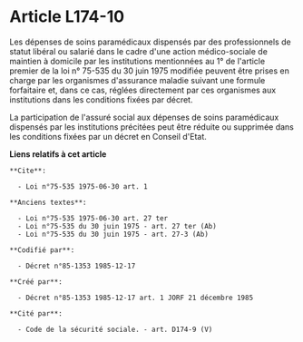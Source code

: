 # Article L174-10

Les dépenses de soins paramédicaux dispensés par des professionnels de statut libéral ou salarié dans le cadre d'une action
médico-sociale de maintien à domicile par les institutions mentionnées au 1° de l'article premier de la loi n° 75-535 du 30
juin 1975 modifiée peuvent être prises en charge par les organismes d'assurance maladie suivant une formule forfaitaire et,
dans ce cas, réglées directement par ces organismes aux institutions dans les conditions fixées par décret. 

La participation de l'assuré social aux dépenses de soins paramédicaux dispensés par les institutions précitées peut être
réduite ou supprimée dans les conditions fixées par un décret en Conseil d'Etat.

**Liens relatifs à cet article**

	**Cite**:

	  - Loi n°75-535 1975-06-30 art. 1

	**Anciens textes**:

	  - Loi n°75-535 1975-06-30 art. 27 ter
	  - Loi n°75-535 du 30 juin 1975 - art. 27 ter (Ab)
	  - Loi n°75-535 du 30 juin 1975 - art. 27-3 (Ab)

	**Codifié par**:

	  - Décret n°85-1353 1985-12-17

	**Créé par**:

	  - Décret n°85-1353 1985-12-17 art. 1 JORF 21 décembre 1985

	**Cité par**:

	  - Code de la sécurité sociale. - art. D174-9 (V)
